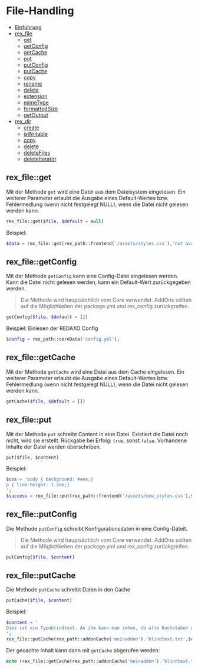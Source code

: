 # File-Handling

- [Einführung](#einfuehrung)
- [rex_file](#rexfile)
  - [get](#rexfile_get)
  - [getConfig](#rexfile_getConfig)
  - [getCache](#rexfile_getCache)
  - [put](#rexfile_put)
  - [putConfig](#rexfile_putConfig) 
  - [putCache](#rexfile_putCache)
  - [copy](#rexfile_copy) 
  - [rename](#rexfile_rename) 
  - [delete](#rexfile_delete) 
  - [extension](#rexfile_extension) 
  - [mimeType](#rexfile_mimeType) 
  - [formattedSize](#rexfile_formattedSize)
  - [getOutput](#rexfile_getOutput) 
- [rex_dir](#dir)
  - [create](#create)
  - [isWritable](#isWritable)
  - [copy](#copy)
  - [delete](#delete)
  - [deleteFiles](#deleteFiles)
  - [deleteIterator](#deleteIterator)
  
<a name="rexfile_get"></a>
## rex_file::get
Mit der Methode `get` wird eine Datei aus dem Dateisystem eingelesen. Ein weiterer Parameter erlaubt die Ausgabe eines Default-Wertes bzw. Fehlermedlung (wenn nicht festgelegt NULL), wenn die Datei nicht gelesen werden kann.  

```php
rex_file::get($file, $default = null)
```

Beispiel: 

```php
$data = rex_file::get(rex_path::frontend('/assets/styles.css'),'not available');
```


<a name="rexfile_getFonfig"></a>
## rex_file::getConfig

Mit der Methode `getConfig` kann eine Config-Datei eingelesen werden. Kann die Datei nicht gelesen werden, kann ein Default-Wert zurückgegeben werden.  

> Die Methode wird hauptsächlich vom Core verwendet. AddOns sollten auf die Möglichkeiten der package.yml und rex_config zurückgreifen. 

```php 
getConfig($file, $default = [])
```

Beispiel: Einlesen der REDAXO Config

```php
$config = rex_path::coreData('config.yml');
```

## rex_file::getCache
<a name="#rexfile_getCache"></a>

Mit der Methode `getCache` wird eine Datei aus dem Cache eingelesen. Ein weiterer Parameter erlaubt die Ausgabe eines Default-Wertes bzw. Fehlermedlung (wenn nicht festgelegt NULL), wenn die Datei nicht gelesen werden kann.  

```php
getCache($file, $default = [])
```


## rex_file::put
<a name="#rexfile_put"></a>

Mit der Methode `put` schreibt Content in eine Datei. Existiert die Datei noch nicht, wird sie erstellt. Rückgabe bei Erfolg: `true`, sonst `false`. Vorhandene Inhalte der Datei werden überschriben.  

```php
put($file, $content)
```

Beispiel: 

```php
$css = 'body { background: #eee;}
p { line-height: 1.2em;}
';
$success = rex_file::put(rex_path::frontend('/assets/new_styles.css'),$css)
```




## rex_file::putConfig
<a name="#rexfile_putConfig"></a>

Die Methode `putConfig` schreibt Konfigurationsdaten in eine Config-Dateit. 

> Die Methode wird hauptsächlich vom Core verwendet. AddOns sollten auf die Möglichkeiten der package.yml und rex_config zurückgreifen. 

```php
putConfig($file, $content)
```



## rex_file::putCache
<a name="#rexfile_putCache"></a>

Die Methode `putCache` schreibt Daten in den Cache

```php
putCache($file, $content)
```

Beispiel: 

```php 
$content = '
Dies ist ein Typoblindtext. An ihm kann man sehen, ob alle Buchstaben da sind und wie sie aussehen. 
';
rex_file::putCache(rex_path::addonCache('meinaddon').'blindtext.txt',$content);
```

Der gecachte Inhalt kann dann mit `getCache` abgerufen werden: 

```php
echo (rex_file::getCache(rex_path::addonCache('meinaddon').'blindtext.txt'));
```
